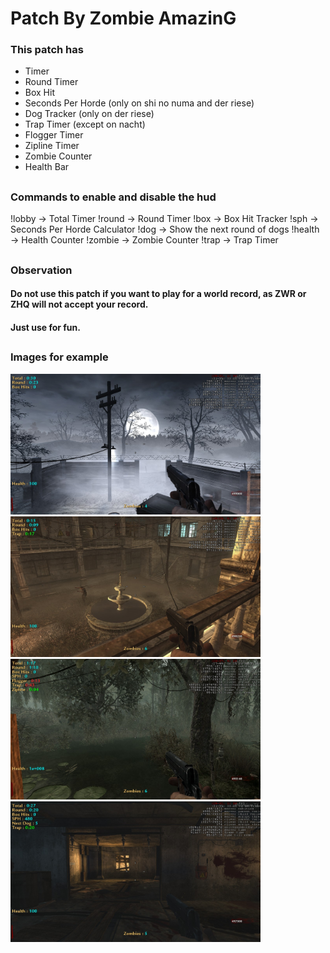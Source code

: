 # Patch By Zombie AmazinG
### This patch has
- Timer
- Round Timer
- Box Hit
- Seconds Per Horde (only on shi no numa and der riese)
- Dog Tracker (only on der riese)
- Trap Timer (except on nacht)
- Flogger Timer
- Zipline Timer
- Zombie Counter
- Health Bar

##

### Commands to enable and disable the hud

!lobby -> Total Timer
!round -> Round Timer
!box -> Box Hit Tracker
!sph -> Seconds Per Horde Calculator
!dog -> Show the next round of dogs
!health -> Health Counter
!zombie -> Zombie Counter
!trap -> Trap Timer

##

### Observation
#### Do not use this patch if you want to play for a world record, as ZWR or ZHQ will not accept your record.
#### Just use for fun.

##
### Images for example
<img src="./images/shot0058.jpg" alt="Nacht Der Untoten" width="400" height="225">
<img src="./images/shot0057.jpg" alt="Verruckt" width="400" height="225">
<img src="./images/shot0056.jpg" alt="Shi No Numa" width="400" height="225">
<img src="./images/shot0055.jpg" alt="Der Riese" width="400" height="225">
